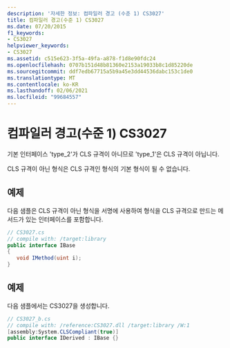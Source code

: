 ```yaml
---
description: '자세한 정보: 컴파일러 경고 (수준 1) CS3027'
title: 컴파일러 경고(수준 1) CS3027
ms.date: 07/20/2015
f1_keywords:
- CS3027
helpviewer_keywords:
- CS3027
ms.assetid: c515e623-3f5a-49fa-a878-f1d8e90fdc24
ms.openlocfilehash: 0707b151d48b81360e2153a19033b8c1d85220de
ms.sourcegitcommit: ddf7edb67715a5b9a45e3dd44536dabc153c1de0
ms.translationtype: MT
ms.contentlocale: ko-KR
ms.lasthandoff: 02/06/2021
ms.locfileid: "99684557"
---
```

# <a name="compiler-warning-level-1-cs3027"></a>컴파일러 경고(수준 1) CS3027

기본 인터페이스 'type_2'가 CLS 규격이 아니므로 'type_1'은 CLS 규격이 아닙니다.  
  
 CLS 규격이 아닌 형식은 CLS 규격인 형식의 기본 형식이 될 수 없습니다.  
  
## <a name="example"></a>예제  

 다음 샘플은 CLS 규격이 아닌 형식을 서명에 사용하여 형식을 CLS 규격으로 만드는 메서드가 있는 인터페이스를 포함합니다.  
  
```csharp  
// CS3027.cs  
// compile with: /target:library  
public interface IBase  
{  
   void IMethod(uint i);  
}  
```  
  
## <a name="example"></a>예제  

 다음 샘플에서는 CS3027을 생성합니다.  
  
```csharp  
// CS3027_b.cs  
// compile with: /reference:CS3027.dll /target:library /W:1  
[assembly:System.CLSCompliant(true)]  
public interface IDerived : IBase {}  
```
